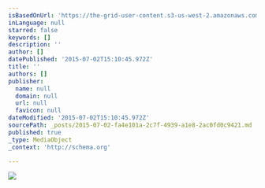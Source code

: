 ```yaml
---
isBasedOnUrl: 'https://the-grid-user-content.s3-us-west-2.amazonaws.com/92cd00af-5a13-4aca-b53e-64c544e85df0.jpg'
inLanguage: null
starred: false
keywords: []
description: ''
author: []
datePublished: '2015-07-02T15:10:45.972Z'
title: ''
authors: []
publisher:
  name: null
  domain: null
  url: null
  favicon: null
dateModified: '2015-07-02T15:10:45.972Z'
sourcePath: _posts/2015-07-02-fa4e101a-2c7f-4939-a1e8-2ac0fd0c9421.md
published: true
_type: MediaObject
_context: 'http://schema.org'

---
```

![](https://the-grid-user-content.s3-us-west-2.amazonaws.com/92cd00af-5a13-4aca-b53e-64c544e85df0.jpg)